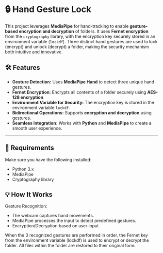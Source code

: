 # 🔒 Hand Gesture Lock 

This project leverages **MediaPipe** for hand-tracking to enable **gesture-based encryption and decryption** of folders. It uses **Fernet encryption** from the `cryptography` library, with the encryption key securely stored in an environment variable (`lockdf`). Three distinct hand gestures are used to lock (encrypt) and unlock (decrypt) a folder, making the security mechanism both intuitive and innovative.

## 🛠 Features

- **Gesture Detection:** Uses **MediaPipe Hand** to detect three unique hand gestures.
- **Fernet Encryption:** Encrypts all contents of a folder securely using **AES-128 encryption**.
- **Environment Variable for Security:** The encryption key is stored in the environment variable `lockdf`.
- **Bidirectional Operations:** Supports **encryption and decryption** using gestures.
- **Seamless Integration:** Works with **Python** and **MediaPipe** to create a smooth user experience.

---

## 🧰 Requirements

Make sure you have the following installed:  

- Python 3.x  
- MediaPipe  
- Cryptography library  

## 💡 How It Works

Gesture Recognition:

- The webcam captures hand movements.
- MediaPipe processes the input to detect predefined gestures.
- Encryption/Decryption based on user input

When the 3 recognized gestures are performed in order, the Fernet key from the environment variable (lockdf) is used to encrypt or decrypt the folder.
All files within the folder are restored to their original form.
